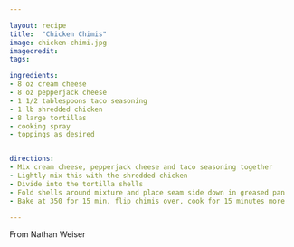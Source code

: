 ```yaml
---

layout: recipe
title:  "Chicken Chimis"
image: chicken-chimi.jpg
imagecredit:
tags:

ingredients:
- 8 oz cream cheese
- 8 oz pepperjack cheese
- 1 1/2 tablespoons taco seasoning
- 1 lb shredded chicken
- 8 large tortillas
- cooking spray
- toppings as desired


directions:
- Mix cream cheese, pepperjack cheese and taco seasoning together
- Lightly mix this with the shredded chicken
- Divide into the tortilla shells
- Fold shells around mixture and place seam side down in greased pan
- Bake at 350 for 15 min, flip chimis over, cook for 15 minutes more

---
```


From Nathan Weiser
